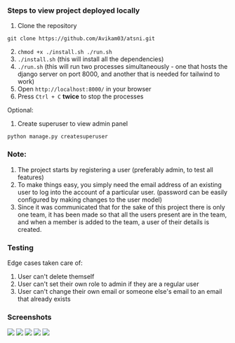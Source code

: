 ### Steps to view project deployed locally

1. Clone the repository
```
git clone https://github.com/Avikam03/atsni.git
```
2. `chmod +x ./install.sh ./run.sh`
3. `./install.sh` (this will install all the dependencies)
4. `./run.sh` (this will run two processes simultaneously - one that hosts the django server on port 8000, and another that is needed for tailwind to work)
5. Open `http://localhost:8000/` in your browser
6. Press `Ctrl + C` **twice** to stop the processes

Optional:
1. Create superuser to view admin panel
```
python manage.py createsuperuser
```


### Note:
1. The project starts by registering a user (preferably admin, to test all features)
2. To make things easy, you simply need the email address of an existing user to log into the account of a particular user. (password can be easily configured by making changes to the user model)
3. Since it was communicated that for the sake of this project there is only one team, it has been made so that all the users present are in the team, and when a member is added to the team, a user of their details is created.

### Testing 
Edge cases taken care of:
1. User can't delete themself
2. User can't set their own role to admin if they are a regular user
3. User can't change their own email or someone else's email to an email that already exists

### Screenshots
![](https://i.imgur.com/wPGoCie.png)
![](https://i.imgur.com/duM0vG8.png)
![](https://i.imgur.com/MeT407J.png)
![](https://i.imgur.com/Xz8A2T2.png)
![](https://i.imgur.com/dDqf4jc.png)